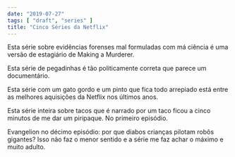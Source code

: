 ```yaml
---
date: "2019-07-27"
tags: [ "draft", "series" ]
title: "Cinco Séries da Netflix"
---
```

Esta série sobre evidências forenses mal formuladas com má ciência é uma versão de estagiário de Making a Murderer.

Esta série de pegadinhas é tão politicamente correta que parece um documentário.

Esta série com um gato gordo e um pinto que fica todo arrepiado está entre as melhores aquisições da Netflix nos últimos anos.

Esta série inteira sobre tacos que é narrado por um taco ficou a cinco minutos de me dar um piripaque. No primeiro episódio.

Evangelion no décimo episódio: por que diabos crianças pilotam robôs gigantes? Isso não faz o menor sentido e a série me faz achar o máximo e muito adulto.
